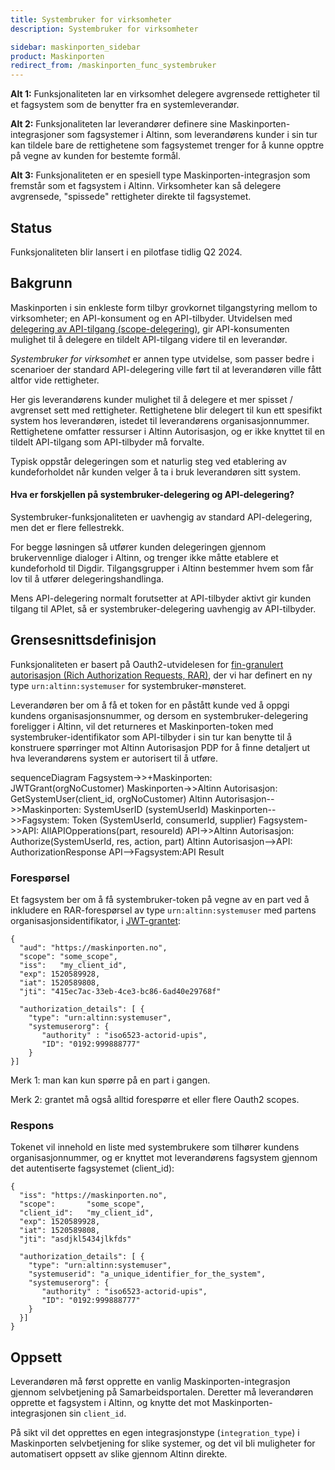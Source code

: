 ```yaml
---
title: Systembruker for virksomheter
description: Systembruker for virksomheter

sidebar: maskinporten_sidebar
product: Maskinporten
redirect_from: /maskinporten_func_systembruker
---
```


**Alt 1:**
Funksjonaliteten lar en virksomhet delegere avgrensede rettigheter til et fagsystem som de benytter fra en systemleverandør.

**Alt 2:**
Funksjonaliteten lar leverandører definere sine Maskinporten-integrasjoner som fagsystemer i Altinn, som leverandørens kunder i sin tur kan tildele bare de rettighetene som fagsystemet trenger for å kunne opptre på vegne av kunden for bestemte formål.

**Alt 3:**
Funksjonaliteten er en spesiell type Maskinporten-integrasjon som fremstår som et fagsystem i Altinn. Virksomheter kan så delegere avgrensede, "spissede" rettigheter direkte til fagsystemet.

## Status

Funksjonaliteten blir lansert i en pilotfase tidlig Q2 2024.  

## Bakgrunn

Maskinporten i sin enkleste form tilbyr grovkornet tilgangstyring mellom to virksomheter; en API-konsument og en API-tilbyder.  Utvidelsen med [delegering av API-tilgang (scope-delegering)](maskinporten_func_delegering), gir API-konsumenten mulighet til å delegere en tildelt API-tilgang videre til en leverandør.

*Systembruker for virksomhet* er annen type utvidelse, som passer bedre i scenarioer der standard API-delegering ville ført til at leverandøren ville fått altfor vide rettigheter.  

Her gis leverandørens kunder mulighet til å delegere et mer spisset / avgrenset sett med rettigheter.  Rettighetene blir delegert til kun ett spesifikt system hos leverandøren, istedet til leverandørens organisasjonnummer.  Rettighetene omfatter ressurser i Altinn Autorisasjon, og er ikke knyttet til en tildelt API-tilgang som API-tilbyder må forvalte. 

Typisk oppstår delegeringen som et naturlig steg ved etablering av kundeforholdet når kunden velger å ta i bruk leverandøren sitt system.


#### Hva er forskjellen på systembruker-delegering og API-delegering?

Systembruker-funksjonaliteten er uavhengig av standard API-delegering, men det er flere fellestrekk.

For begge løsningen så utfører kunden delegeringen gjennom brukervennlige dialoger i Altinn, og trenger ikke måtte etablere et kundeforhold til Digdir.  Tilgangsgrupper i Altinn bestemmer hvem som får lov til å utfører delegeringshandlinga.

Mens API-delegering normalt forutsetter at API-tilbyder aktivt gir kunden tilgang til APIet, så er systembruker-delegering uavhengig av API-tilbyder.

## Grensesnittsdefinisjon

Funksjonaliteten er basert på Oauth2-utvidelesen for [fin-granulert autorisasjon (Rich Authorization Requests, RAR)](https://datatracker.ietf.org/doc/rfc9396/), der vi har definert en ny type `urn:altinn:systemuser` for systembruker-mønsteret.

Leverandøren ber om å få et token for en påstått kunde ved å oppgi kundens organisasjonsnummer, og dersom en systembruker-delegering foreligger i Altinn, vil det returneres et Maskinporten-token med systembruker-identifikator som API-tilbyder i sin tur kan benytte til å konstruere spørringer mot Altinn Autorisasjon PDP for å finne detaljert ut hva leverandørens system er autorisert til å utføre. 

<div class="mermaid">
sequenceDiagram
    Fagsystem->>+Maskinporten: JWTGrant(orgNoCustomer)
    Maskinporten->>Altinn Autorisasjon: GetSystemUser(client_id, orgNoCustomer)
    Altinn Autorisasjon-->>Maskinporten: SystemUserID (systemUserId)
    Maskinporten-->>Fagsystem: Token (SystemUserId, consumerId, supplier)
    Fagsystem->>API: AllAPIOpperations(part, resoureId)
    API->>Altinn Autorisasjon: Authorize(SystemUserId, res, action, part)
    Altinn Autorisasjon-->API: AuthorizationResponse
    API-->Fagsystem:API Result 
</div>

### Forespørsel

Et fagsystem ber om å få systembruker-token på vegne av en part ved å inkludere en RAR-forespørsel av type `urn:altinn:systemuser` med partens organisasjonsidentifikator, i [JWT-grantet](maskinporten_protocol_jwtgrant):

```
{
  "aud": "https://maskinporten.no",
  "scope": "some_scope",
  "iss":   "my_client_id",
  "exp": 1520589928,
  "iat": 1520589808,
  "jti": "415ec7ac-33eb-4ce3-bc86-6ad40e29768f"

  "authorization_details": [ {
    "type": "urn:altinn:systemuser",
    "systemuserorg": {
       "authority" : "iso6523-actorid-upis",  
       "ID": "0192:999888777"  
    }
}]
```

Merk 1: man kan kun spørre på en part i gangen. 

Merk 2: grantet må også alltid forespørre et eller flere Oauth2 scopes.

### Respons

Tokenet vil innehold en liste med systembrukere som tilhører kundens organisasjonnummer, og er knyttet mot leverandørens fagsystem gjennom det autentiserte fagsystemet (client_id):

```
{
  "iss": "https://maskinporten.no",
  "scope":       "some_scope",
  "client_id":   "my_client_id",
  "exp": 1520589928,
  "iat": 1520589808,
  "jti": "asdjkl5434jlkfds"
  
  "authorization_details": [ {
    "type": "urn:altinn:systemuser",
    "systemuserid": "a_unique_identifier_for_the_system",
    "systemuserorg": {
       "authority" : "iso6523-actorid-upis",  
       "ID": "0192:999888777"  
    }
  }]
}
```



## Oppsett

Leverandøren må først opprette en vanlig Maskinporten-integrasjon gjennom selvbetjening på Samarbeidsportalen. Deretter må leverandøren opprette et fagsystem i Altinn, og knytte det mot Maskinporten-integrasjonen sin `client_id`.

På sikt vil det opprettes en egen integrasjonstype (`integration_type`) i Maskinporten selvbetjening for slike systemer, og det vil bli muligheter for automatisert oppsett av slike gjennom Altinn direkte.

